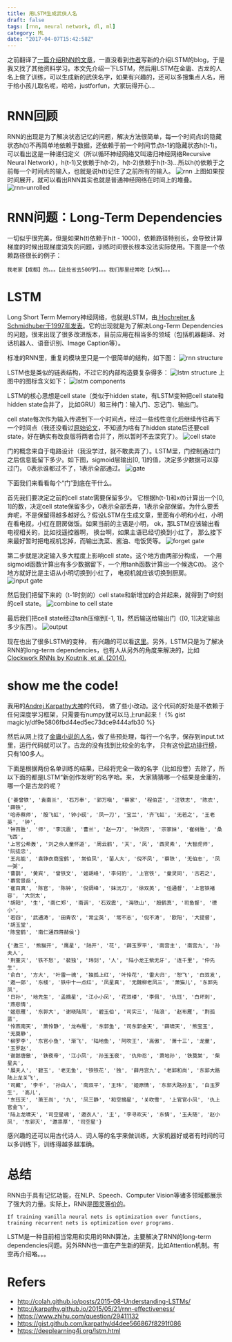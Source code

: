 ```yaml
---
title: 用LSTM生成武侠人名
draft: false
tags: [rnn, neural network, dl, ml]
category: ML
date: "2017-04-07T15:42:58Z"
---
```


之前翻译了[一篇介绍RNN的文章](http://magicly.me/2017/03/09/iamtrask-anyone-can-code-lstm/)，一直没看到[作者](https://twitter.com/iamtrask)写新的介绍LSTM的blog，于是我又找了其他资料学习。本文先介绍一下LSTM，然后用LSTM在金庸、古龙的人名上做了训练，可以生成新的武侠名字，如果有兴趣的，还可以多搜集点人名，用于给小孩儿取名呢，哈哈，justforfun，大家玩得开心...

<!-- more -->

# RNN回顾
RNN的出现是为了解决状态记忆的问题，解决方法很简单，每一个时间点t的隐藏状态h(t)不再简单地依赖于数据，还依赖于前一个时间节点t-1的隐藏状态h(t-1)。可以看出这是一种递归定义（所以循环神经网络又叫递归神经网络Recursive Neural Network），h(t-1)又依赖于h(t-2)，h(t-2)依赖于h(t-3)...所以h(t)依赖于之前每一个时间点的输入，也就是说h(t)记住了之前所有的输入。
![rnn](http://colah.github.io/posts/2015-08-Understanding-LSTMs/img/RNN-rolled.png)
上图如果按时间展开，就可以看出RNN其实也就是普通神经网络在时间上的堆叠。
![rnn-unrolled](http://colah.github.io/posts/2015-08-Understanding-LSTMs/img/RNN-unrolled.png)

# RNN问题：Long-Term Dependencies
一切似乎很完美，但是如果h(t)依赖于h(t - 1000)，依赖路径特别长，会导致计算梯度的时候出现梯度消失的问题，训练时间很长根本没法实际使用。下面是一个依赖路径很长的例子：
```
我老家【成都】的。。。【此处省去500字】。。。我们那里经常吃【火锅】。。。
```
# LSTM
Long Short Term Memory神经网络，也就是LSTM，由[ Hochreiter & Schmidhuber于1997年发表](http://deeplearning.cs.cmu.edu/pdfs/Hochreiter97_lstm.pdf)。它的出现就是为了解决Long-Term Dependencies的问题，很来出现了很多改进版本，目前应用在相当多的领域（包括机器翻译、对话机器人、语音识别、Image Caption等）。

标准的RNN里，重复的模块里只是一个很简单的结构，如下图：
![rnn structure](http://colah.github.io/posts/2015-08-Understanding-LSTMs/img/LSTM3-SimpleRNN.png)

LSTM也是类似的链表结构，不过它的内部构造要复杂得多：
![lstm structure](http://colah.github.io/posts/2015-08-Understanding-LSTMs/img/LSTM3-chain.png)
上图中的图标含义如下：
![lstm components](http://colah.github.io/posts/2015-08-Understanding-LSTMs/img/LSTM2-notation.png)

LSTM的核心思想是cell state（类似于hidden state，有LSTM变种把cell state和hidden state合并了， 比如GRU）和三种门：输入门、忘记门、输出门。

cell state每次作为输入传递到下一个时间点，经过一些线性变化后继续传往再下一个时间点（我还没看过[原始论文](http://deeplearning.cs.cmu.edu/pdfs/Hochreiter97_lstm.pdf)，不知道为啥有了hidden state后还要cell state，好在确实有改良版将两者合并了，所以暂时不去深究了）。
![cell state](http://colah.github.io/posts/2015-08-Understanding-LSTMs/img/LSTM3-C-line.png)

门的概念来自于电路设计（我没学过，就不敢卖弄了）。LSTM里，门控制通过门之后信息能留下多少。如下图，sigmoid层输出[0, 1]的值，决定多少数据可以穿过门， 0表示谁都过不了，1表示全部通过。
![gate](http://colah.github.io/posts/2015-08-Understanding-LSTMs/img/LSTM3-gate.png)

下面我们来看看每个“门”到底在干什么。

首先我们要决定之前的cell state需要保留多少。 它根据h(t-1)和x(t)计算出一个[0, 1]的数，决定cell state保留多少，0表示全部丢弃，1表示全部保留。为什么要丢弃呢，不是保留得越多越好么？假设LSTM在生成文章，里面有小明和小红，小明在看电视，小红在厨房做饭。如果当前的主语是小明， ok，那LSTM应该输出看电视相关的，比如找遥控器啊， 换台啊，如果主语已经切换到小红了， 那么接下来最好暂时把电视机忘掉，而输出洗菜、酱油、电饭煲等。
![forget gate](http://colah.github.io/posts/2015-08-Understanding-LSTMs/img/LSTM3-focus-f.png)

第二步就是决定输入多大程度上影响cell state。这个地方由两部分构成， 一个用sigmoid函数计算出有多少数据留下，一个用tanh函数计算出一个候选C(t)。 这个地方就好比是主语从小明切换到小红了， 电视机就应该切换到厨房。
![input gate](http://colah.github.io/posts/2015-08-Understanding-LSTMs/img/LSTM3-focus-i.png)

然后我们把留下来的（t-1时刻的）cell state和新增加的合并起来，就得到了t时刻的cell state。
![combine to cell state](http://colah.github.io/posts/2015-08-Understanding-LSTMs/img/LSTM3-focus-C.png)

最后我们把cell state经过tanh压缩到[-1, 1]，然后输送给输出门（[0, 1]决定输出多少东西）。
![output](http://colah.github.io/posts/2015-08-Understanding-LSTMs/img/LSTM3-focus-o.png)

现在也出了很多LSTM的变种， 有兴趣的可以看[这里](http://colah.github.io/posts/2015-08-Understanding-LSTMs/)。另外，LSTM只是为了解决RNN的long-term dependencies，也有人从另外的角度来解决的，比如[Clockwork RNNs by Koutnik, et al. (2014).](http://arxiv.org/pdf/1402.3511v1.pdf)

# show me the code!
我用的[Andrej Karpathy大神](http://karpathy.github.io/2015/05/21/rnn-effectiveness/)的代码， 做了些小改动。这个代码的好处是不依赖于任何深度学习框架，只需要有numpy就可以马上run起来！
{% gist magicly/df9e5806fbd44ed5ec73dce9444afb30 %}

然后从网上找了[金庸小说的人名](http://www.oocities.org/sg/ye_feng_dengmi/h/hucai6-02.htm)，做了些预处理，每行一个名字，保存到input.txt里，运行代码就可以了。古龙的没有找到比较全的名字， 只有这份[武功排行榜](https://tieba.baidu.com/p/1559430344)，只有100多人。

下面是根据两份名单训练的结果，已经将完全一致的名字（比如段誉）去除了，所以下面的都是LSTM“新创作发明”的名字哈。来， 大家猜猜哪一个结果是金庸的， 哪一个是古龙的呢？
```
{'姜曾铁', '袁南兰', '石万奉', '郭万嗔', '蔡家', '程伯芷', '汪铁志', '陈衣', '薛铁', 
'哈赤蔡师', '殷飞虹', '钟小砚', '凤一刀', '宝兰', '齐飞虹', '无若之', '王老英', '钟', 
'钟百胜', '师', '李沅震', '曹兰', '赵一刀', '钟灵四', '宗家妹', '崔树胜', '桑飞西', 
'上官公希轰', '刘之余人童怀道', '周云鹤', '天', '凤', '西灵素', '大智虎师', '阮徒忠', 
'王兆能', '袁铮衣商宝鹤', '常伯凤', '苗人大', '倪不凤', '蔡铁', '无伯志', '凤一弼', 
'曹鹊', '黄宾', '曾铁文', '姬胡峰', '李何豹', '上官铁', '童灵同', '古若之', '慕官景岳', 
'崔百真', '陈官', '陈钟', '倪调峰', '妹沅刀', '徐双英', '任通督', '上官铁褚容', '大剑太', 
'胡阳', '生', '南仁郑', '南调', '石双震', '海铁山', '殷鹤真', '司鱼督', '德小', 
'若四', '武通涛', '田青农', '常尘英', '常不志', '倪不涛', '欧阳', '大提督', '胡玉堂', 
'陈宝鹤', '南仁通四蒋赫侯'}
```
```
{'邀三', '熊猫开', '鹰星', '陆开', '花', '薛玉罗平', '南宫主', '南宫九', '孙夫人',
'荆董灭', '铁不愁', '裴独', '玮剑', '人', '陆小龙王紫无牙', '连千里', '仲先生', 
'俞白', '方大', '叶雷一魂', '独孤上红', '叶怜花', '雷大归', '恕飞', '白双发', 
'邀一郎', '东楼', '铁中十一点红', '凤星真', '无魏柳老凤三', '萧猫儿', '东郭先凤', 
'日孙', '地先生', '孟摘星', '江小小凤', '花双楼', '李佩', '仇珏', '白坏刹', '燕悲情', 
'姬悲雁', '东郭大', '谢晓陆凤', '碧玉伯', '司实三', '陆浪', '赵布雁', '荆孤蓝', 
'怜燕南天', '萧怜静', '龙布雁', '东郭鱼', '司东郭金天', '薛啸天', '熊宝玉', '无莫静',
'柳罗李', '东官小鱼', '渐飞', '陆地鱼', '阿吹王', '高傲', '萧十三', '龙童', '玉罗赵', 
'谢郎唐傲', '铁夜帝', '江小凤', '孙玉玉夜', '仇仲忍', '萧地孙', '铁莫棠', '柴星夫', 
'展夫人', '碧玉', '老无鱼', '铁铁花', '独', '薛月宫九', '老郭和尚', '东郭大路陆上龙关飞', 
'司藏', '李千', '孙白人', '南双平', '王玮', '姬原情', '东郭大路孙玉', '白玉罗生', '高儿', 
'东珏天', '萧王尚', '九', '凤三静', '和空摘星', '关吹雪', '上官官小凤', '仇上官金飞', 
'陆上龙啸天', '司空星魂', '邀衣人', '主', '李寻欢天', '东情', '玉夫随', '赵小凤', '东郭灭', '邀祟厚', '司空星'}
```

感兴趣的还可以用古代诗人、词人等的名字来做训练，大家机器好或者有时间的可以多训练下，训练得越多越准确。

# 总结
RNN由于具有记忆功能，在NLP、Speech、Computer Vision等诸多领域都展示了强大的力量。实际上，RNN是[图灵等价的](http://binds.cs.umass.edu/papers/1995_Siegelmann_Science.pdf)。
```
If training vanilla neural nets is optimization over functions, training recurrent nets is optimization over programs.
```
LSTM是一种目前相当常用和实用的RNN算法，主要解决了RNN的long-term dependencies问题。另外RNN也一直在产生新的研究，比如Attention机制。有空再介绍咯。。。


# Refers
* http://colah.github.io/posts/2015-08-Understanding-LSTMs/
* http://karpathy.github.io/2015/05/21/rnn-effectiveness/
* https://www.zhihu.com/question/29411132
* https://gist.github.com/karpathy/d4dee566867f8291f086
* https://deeplearning4j.org/lstm.html
